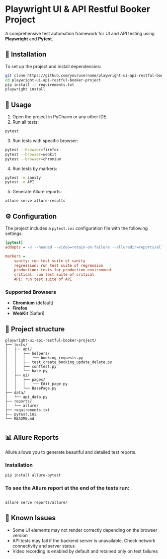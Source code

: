 # Playwright UI & API Restful Booker Project

A comprehensive test automation framework for UI and API testing using **Playwright** and **Pytest**.

## 🚀 Installation

To set up the project and install dependencies:

```bash
git clone https://github.com/yourusername/playwright-ui-api-restful-booker-project.git
cd playwright-ui-api-restful-booker-project
pip install -r requirements.txt
playwright install
```

## 🧪 Usage

1. Open the project in PyCharm or any other IDE
2. Run all tests:
```bash
pytest
```
3. Run tests with specific browser:
```bash
pytest --browser=firefox
pytest --browser=webkit
pytest --browser=chromium
```
4. Run tests by markers:
```bash
pytest -m sanity
pytest -m API
```
5. Generate Allure reports:
```bash
allure serve allure-results
```

## ⚙️ Configuration

The project includes a `pytest.ini` configuration file with the following settings:

```ini
[pytest]
addopts = -v --headed --video=retain-on-failure --alluredir=reports/allure/ ./tests

markers =
    sanity: run test suite of sanity
    regression: run test suite of regression
    production: tests for production environment
    critical: run test suite of critical
    API: run test suite of API
```

### Supported Browsers
- **Chromium** (default)
- **Firefox**
- **WebKit** (Safari)

## 📁 Project structure

```
playwright-ui-api-restful-booker-project/
├── tests/
│   ├── api/
│   │   ├── helpers/
│   │   │   └── booking_requests.py
│   │   ├── test_create_booking_update_delete.py
│   │   ├── conftest.py
│   │   └── base.py
│   ├── ui/
│   │   ├── pages/
│   │   │   └── Edit_page.py
│   │   └── BasePage.py
├── data/
│   └── api_data.py
├── reports/
│   └── allure/
├── requirements.txt
├── pytest.ini
└── README.md
```

#
## 📊 Allure Reports

Allure allows you to generate beautiful and detailed test reports.

### Installation
```bash
pip install allure-pytest
```

### To see the Allure report at the end of the tests run:
```bash

allure serve reports/allure/
```

## 🐞 Known Issues
- Some UI elements may not render correctly depending on the browser version
- API tests may fail if the backend server is unavailable. Check network connectivity and server status
- Video recording is enabled by default and retained only on test failures
